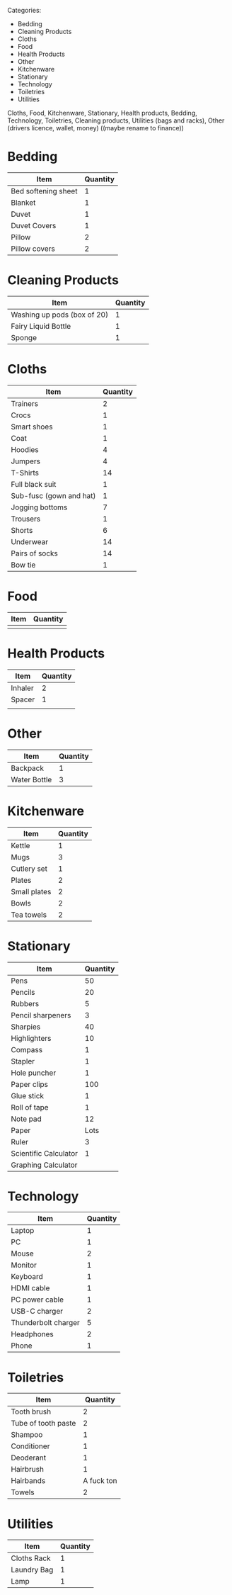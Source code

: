 
Categories:
- Bedding
- Cleaning Products
- Cloths
- Food
- Health Products
- Other
- Kitchenware
- Stationary
- Technology
- Toiletries
- Utilities

Cloths, Food, Kitchenware, Stationary, Health products, Bedding, Technology, Toiletries, Cleaning products, Utilities (bags and racks), Other (drivers licence, wallet, money) ((maybe rename to finance))

# Bedding

| Item                | Quantity |
| ------------------- | -------- |
| Bed softening sheet | 1        |
| Blanket             | 1        |
| Duvet               | 1        |
| Duvet Covers        | 1        |
| Pillow              | 2        |
| Pillow covers       | 2        |
# Cleaning Products

| Item                        | Quantity |
| --------------------------- | -------- |
| Washing up pods (box of 20) | 1        |
| Fairy Liquid Bottle         | 1        |
| Sponge                      | 1        |
# Cloths

| Item                    | Quantity |
| ----------------------- | -------- |
| Trainers                | 2        |
| Crocs                   | 1        |
| Smart shoes             | 1        |
| Coat                    | 1        |
| Hoodies                 | 4        |
| Jumpers                 | 4        |
| T-Shirts                | 14       |
| Full black suit         | 1        |
| Sub-fusc (gown and hat) | 1        |
| Jogging bottoms         | 7        |
| Trousers                | 1        |
| Shorts                  | 6        |
| Underwear               | 14       |
| Pairs of socks          | 14       |
| Bow tie                 | 1        |
# Food

| Item | Quantity |
| ---- | -------- |
|      |          |
# Health Products

| Item    | Quantity |
| ------- | -------- |
| Inhaler | 2        |
| Spacer  | 1        |
|         |          |
# Other

| Item         | Quantity |
| ------------ | -------- |
| Backpack     | 1        |
| Water Bottle | 3        |

# Kitchenware

| Item         | Quantity |
| ------------ | -------- |
| Kettle       | 1        |
| Mugs         | 3        |
| Cutlery set  | 1        |
| Plates       | 2        |
| Small plates | 2        |
| Bowls        | 2        |
| Tea towels   | 2        |
# Stationary

| Item                  | Quantity |
| --------------------- | -------- |
| Pens                  | 50       |
| Pencils               | 20       |
| Rubbers               | 5        |
| Pencil sharpeners     | 3        |
| Sharpies              | 40       |
| Highlighters          | 10       |
| Compass               | 1        |
| Stapler               | 1        |
| Hole puncher          | 1        |
| Paper clips           | 100      |
| Glue stick            | 1        |
| Roll of tape          | 1        |
| Note pad              | 12       |
| Paper                 | Lots     |
| Ruler                 | 3        |
| Scientific Calculator | 1        |
| Graphing Calculator   |          |
# Technology

| Item                | Quantity |
| ------------------- | -------- |
| Laptop              | 1        |
| PC                  | 1        |
| Mouse               | 2        |
| Monitor             | 1        |
| Keyboard            | 1        |
| HDMI cable          | 1        |
| PC power cable      | 1        |
| USB-C charger       | 2        |
| Thunderbolt charger | 5        |
| Headphones          | 2        |
| Phone               | 1        |
# Toiletries

| Item                | Quantity   |
| ------------------- | ---------- |
| Tooth brush         | 2          |
| Tube of tooth paste | 2          |
| Shampoo             | 1          |
| Conditioner         | 1          |
| Deoderant           | 1          |
| Hairbrush           | 1          |
| Hairbands           | A fuck ton |
| Towels              | 2          |
# Utilities

| Item        | Quantity |
| ----------- | -------- |
| Cloths Rack | 1        |
| Laundry Bag | 1        |
| Lamp        | 1        |

